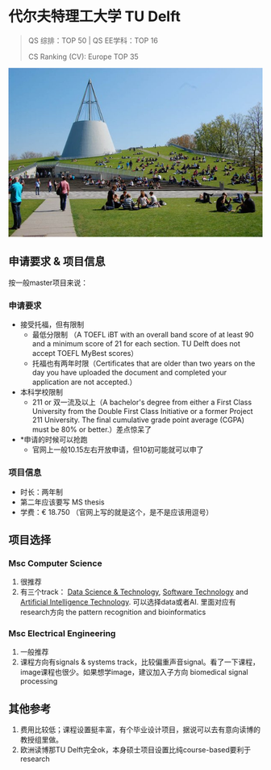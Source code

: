 # 代尔夫特理工大学 TU Delft

> QS 综排：TOP 50	|	QS EE学科：TOP 16
>
> CS Ranking (CV): Europe TOP 35

![tud](img/tud.jpg)

## 申请要求 & 项目信息

按一般master项目来说：

### 申请要求

+ 接受托福，但有限制
  + 最低分限制 （A TOEFL iBT with an overall band score of at least 90 and a minimum score of 21 for each section. TU Delft does not accept TOEFL MyBest scores）
  + 托福也有两年时限（Certificates that are older than two years on the day you have uploaded the document and completed your application are not accepted.）
+ 本科学校限制
  + 211 or 双一流及以上（A bachelor's degree from either a First Class University from the Double First Class Initiative or a former Project 211 University. The final cumulative grade point average (CGPA) must be 80% or better.）差点惊呆了
+ *申请的时候可以抢跑
  + 官网上一般10.15左右开放申请，但10初可能就可以申了

### 项目信息

+ 时长：两年制
+ 第二年应该要写 MS thesis
+ 学费：€ 18.750 （官网上写的就是这个，是不是应该用逗号）

## 项目选择

### **Msc Computer Science** 

1. 很推荐
2. 有三个track： [ Data Science & Technology](https://www.tudelft.nl/en/education/programmes/masters/computer-science/msc-computer-science/the-data-science-technology-track/), [Software Technology](https://www.tudelft.nl/en/education/programmes/masters/computer-science/msc-computer-science/the-software-technology-track/) and [Artificial Intelligence Technology](https://www.tudelft.nl/en/education/programmes/masters/computer-science/msc-computer-science/the-artificial-intelligence-technology-track/). 可以选择data或者AI. 里面对应有research方向 the pattern recognition and bioinformatics

### **Msc Electrical Engineering**

1. 一般推荐
2. 课程方向有signals & systems track，比较偏重声音signal。看了一下课程，image课程也很少。如果想学image，建议加入子方向 biomedical signal processing

## 其他参考

1. 费用比较低；课程设置挺丰富，有个毕业设计项目，据说可以去有意向读博的教授组里做。
2. 欧洲读博那TU Delft完全ok，本身硕士项目设置比纯course-based要利于research